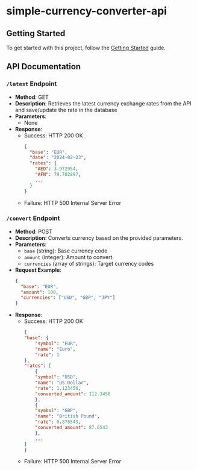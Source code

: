 # simple-currency-converter-api
## Getting Started 

To get started with this project, follow the [Getting Started](getting_started.md) guide.

## API Documentation

### `/latest` Endpoint

- **Method**: GET
- **Description**: Retrieves the latest currency exchange rates from the API and save/update the rate in the database
- **Parameters**:
  - None
- **Response**:
  - Success: HTTP 200 OK
    ```json
    {
      "base": "EUR",
      "date": "2024-02-23",
      "rates": {
        "AED": 3.972954,
        "AFN": 79.702897,
        ...
      }
    }
    ```
  - Failure: HTTP 500 Internal Server Error

### `/convert` Endpoint

- **Method**: POST
- **Description**: Converts currency based on the provided parameters.
- **Parameters**:
  - `base` (string): Base currency code
  - `amount` (integer): Amount to convert
  - `currencies` (array of strings): Target currency codes
- **Request Example**:
  ```json
  {
    "base": "EUR",
    "amount": 100,
    "currencies": ["USD", "GBP", "JPY"]
  }
- **Response**:
  - Success: HTTP 200 OK
    ```json
    {
    "base": {
        "symbol": "EUR",
        "name": "Euro",
        "rate": 1
    },
    "rates": [
        {
        "symbol": "USD",
        "name": "US Dollar",
        "rate": 1.123456,
        "converted_amount": 112.3456
        },
        {
        "symbol": "GBP",
        "name": "British Pound",
        "rate": 0.876543,
        "converted_amount": 87.6543
        },
        ...
    ]
    }
    ```
  - Failure: HTTP 500 Internal Server Error
